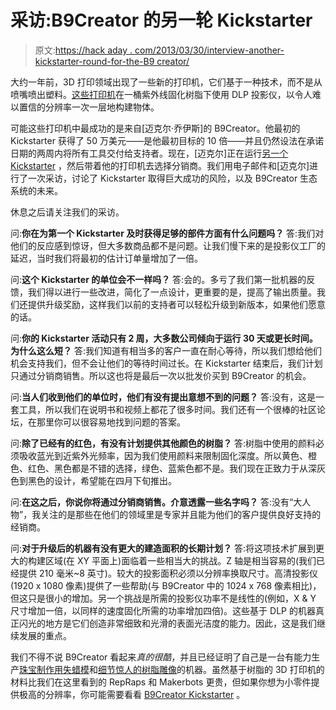 # 采访:B9Creator 的另一轮 Kickstarter

> 原文:[https://hack aday . com/2013/03/30/interview-another-kickstarter-round-for-the-B9 creator/](https://hackaday.com/2013/03/30/interview-another-kickstarter-round-for-the-b9creator/)

大约一年前，3D 打印领域出现了一些新的打印机，它们基于一种技术，而不是从喷嘴喷出塑料。[这些打印机](http://hackaday.com/2012/05/10/and-so-the-deluge-of-resin-based-3d-printers-begins/)在一桶紫外线固化树脂下使用 DLP 投影仪，以令人难以置信的分辨率一次一层地构建物体。

可能这些打印机中最成功的是来自[迈克尔·乔伊斯]的 B9Creator。他最初的 Kickstarter 获得了 50 万美元——是他最初目标的 10 倍——并且仍然设法在承诺日期的两周内将所有工具交付给支持者。现在，[迈克尔]正在运行[另一个 Kickstarter](http://www.kickstarter.com/projects/b9creations/b9creator-a-diy-high-resolution-3d-printer) ，然后带着他的打印机去选择分销商。我们用电子邮件和[迈克尔]进行了一次采访，讨论了 Kickstarter 取得巨大成功的风险，以及 B9Creator 生态系统的未来。

休息之后请关注我们的采访。

问:**你在为第一个 Kickstarter 及时获得足够的部件方面有什么问题吗？**
答:我们对他们的反应感到惊讶，但大多数商品都不是问题。让我们慢下来的是投影仪工厂的延迟，当时我们将最初的估计订单量增加了一倍。

问:**这个 Kickstarter 的单位会不一样吗？**
答:会的。多亏了我们第一批机器的反馈，我们得以进行一些改进，简化了一点设计，更重要的是，提高了输出质量。我们还提供升级奖励，这样我们以前的支持者可以轻松升级到新版本，如果他们愿意的话。

问:**你的 Kickstarter 活动只有 2 周，大多数公司倾向于运行 30 天或更长时间。为什么这么短？**
答:我们知道有相当多的客户一直在耐心等待，所以我们想给他们机会支持我们，但不会让他们的等待时间过长。在 Kickstarter 结束后，我们计划只通过分销商销售。所以这也将是最后一次以批发价买到 B9Creator 的机会。

问:**当人们收到他们的单位时，他们有没有提出意想不到的问题？**
答:没有，这是一套工具，所以我们在说明书和视频上都花了很多时间。我们还有一个很棒的社区论坛，在那里你可以很容易地找到问题的答案。

问:**除了已经有的红色，有没有计划提供其他颜色的树脂？**
答:树脂中使用的颜料必须吸收蓝光到近紫外光频率，因为我们使用颜料来限制固化深度。所以黄色、橙色、红色、黑色都是不错的选择，绿色、蓝紫色都不是。我们现在正致力于从深灰色到黑色的设计，希望能在四月下旬推出。

问:**在这之后，你说你将通过分销商销售。介意透露一些名字吗？**
答:没有“大人物”，我关注的是那些在他们的领域里是专家并且能为他们的客户提供良好支持的经销商。

问:**对于升级后的机器有没有更大的建造面积的长期计划？**
答:将这项技术扩展到更大的构建区域(在 XY 平面上)面临着一些相当大的挑战。Z 轴是相当容易的(我们已经提供 210 毫米~8 英寸)。较大的投影面积必须以分辨率换取尺寸。高清投影仪(1920 x 1080 像素)提供了一些帮助(与 B9Creator 中的 1024 x 768 像素相比)，但这只是很小的增加。另一个挑战是所需的投影仪功率不是线性的(例如，X & Y 尺寸增加一倍，以同样的速度固化所需的功率增加四倍)。这些基于 DLP 的机器真正闪光的地方是它们创造非常细致和光滑的表面光洁度的能力。因此，这是我们继续发展的重点。

我们不得不说 B9Creator 看起来*真的很酷*，并且已经证明了自己是一台有能力生产[珠宝制作用失蜡模](http://garydawsondesigns.com/blog/2012/06/)和[细节惊人的树脂雕像](http://thingiverse-production.s3.amazonaws.com/renders/07/d3/e6/04/ee/KnightLarge_display_large.jpg)的机器。虽然基于树脂的 3D 打印机的材料比我们在这里看到的 RepRaps 和 Makerbots 更贵，但如果你想为小零件提供极高的分辨率，你可能需要看看 [B9Creator Kickstarter](http://www.kickstarter.com/projects/b9creations/b9creator-a-diy-high-resolution-3d-printer) 。